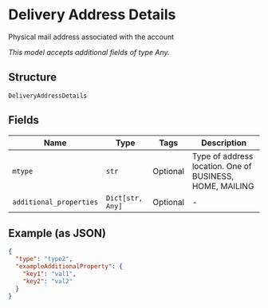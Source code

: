 
# Delivery Address Details

Physical mail address associated with the account

*This model accepts additional fields of type Any.*

## Structure

`DeliveryAddressDetails`

## Fields

| Name | Type | Tags | Description |
|  --- | --- | --- | --- |
| `mtype` | `str` | Optional | Type of address location. One of BUSINESS, HOME, MAILING |
| `additional_properties` | `Dict[str, Any]` | Optional | - |

## Example (as JSON)

```json
{
  "type": "type2",
  "exampleAdditionalProperty": {
    "key1": "val1",
    "key2": "val2"
  }
}
```

